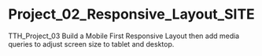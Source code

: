# Project_02_Responsive_Layout_SITE
TTH_Project_03 Build a Mobile First Responsive Layout then add media queries to adjust screen size to tablet and desktop.
